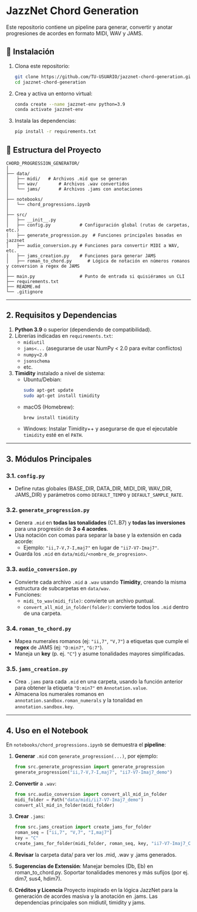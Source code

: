 # JazzNet Chord Generation

Este repositorio contiene un pipeline para generar, convertir y anotar progresiones de acordes en formato MIDI, WAV y JAMS.

## 🚀 Instalación

1. Clona este repositorio:
   ```sh
   git clone https://github.com/TU-USUARIO/jazznet-chord-generation.git
   cd jazznet-chord-generation

2. Crea y activa un entorno virtual:

    ```sh
    conda create --name jazznet-env python=3.9
    conda activate jazznet-env

3. Instala las dependencias:

    ```sh
    pip install -r requirements.txt

## 📂 Estructura del Proyecto

```
CHORD_PROGRESSION_GENERATOR/
│
├── data/
│   ├── midi/   # Archivos .mid que se generan
│   ├── wav/        # Archivos .wav convertidos
│   └── jams/       # Archivos .jams con anotaciones
│
├── notebooks/
│   └── chord_progressions.ipynb
│
├── src/
│   ├── __init__.py
│   ├── config.py           # Configuración global (rutas de carpetas, etc.)
│   ├── generate_progression.py  # Funciones principales basadas en jazznet
│   ├── audio_conversion.py # Funciones para convertir MIDI a WAV, etc.
│   ├── jams_creation.py    # Funciones para generar JAMS
│   ├── roman_to_chord.py      # Lógica de notación en números romanos y conversion a regex de JAMS
│
├── main.py                 # Punto de entrada si quisiéramos un CLI
├── requirements.txt
├── README.md
└── .gitignore

```

---

## 2. Requisitos y Dependencias

1. **Python 3.9** o superior (dependiendo de compatibilidad).
2. Librerías indicadas en `requirements.txt`:
   - `midiutil`
   - `jams<...` (asegurarse de usar NumPy < 2.0 para evitar conflictos)
   - `numpy<2.0`
   - `jsonschema`
   - etc.
3. **Timidity** instalado a nivel de sistema:
   - Ubuntu/Debian:
     ```bash
     sudo apt-get update
     sudo apt-get install timidity
     ```
   - macOS (Homebrew):
     ```bash
     brew install timidity
     ```
   - Windows: Instalar Timidity++ y asegurarse de que el ejecutable `timidity` esté en el `PATH`.

---

## 3. Módulos Principales

### 3.1. `config.py`
- Define rutas globales (BASE_DIR, DATA_DIR, MIDI_DIR, WAV_DIR, JAMS_DIR) y parámetros como `DEFAULT_TEMPO` y `DEFAULT_SAMPLE_RATE`.

### 3.2. `generate_progression.py`
- Genera `.mid` en **todas las tonalidades** (C1..B7) y **todas las inversiones** para una progresión de **3 o 4 acordes**.
- Usa notación con comas para separar la base y la extensión en cada acorde:
  - Ejemplo: `"ii,7-V,7-I,maj7"` en lugar de `"ii7-V7-Imaj7"`.
- Guarda los `.mid` en `data/midi/<nombre_de_progresion>`.

### 3.3. `audio_conversion.py`
- Convierte cada archivo `.mid` a `.wav` usando **Timidity**, creando la misma estructura de subcarpetas en `data/wav`.
- Funciones:
  - `midi_to_wav(midi_file)`: convierte un archivo puntual.
  - `convert_all_mid_in_folder(folder)`: convierte todos los `.mid` dentro de una carpeta.

### 3.4. `roman_to_chord.py`
- Mapea numerales romanos (ej: `"ii,7"`, `"V,7"`) a etiquetas que cumple el **regex** de JAMS (ej: `"D:min7"`, `"G:7"`).
- Maneja un **key** (p. ej. `"C"`) y asume tonalidades mayores simplificadas.

### 3.5. `jams_creation.py`
- Crea `.jams` para cada `.mid` en una carpeta, usando la función anterior para obtener la etiqueta `"D:min7"` en `Annotation.value`.
- Almacena los numerales romanos en `annotation.sandbox.roman_numerals` y la tonalidad en `annotation.sandbox.key`.

---

## 4. Uso en el Notebook

En `notebooks/chord_progressions.ipynb` se demuestra el **pipeline**:

1. **Generar** `.mid` con `generate_progression(...)`, por ejemplo:
   ```python
   from src.generate_progression import generate_progression
   generate_progression("ii,7-V,7-I,maj7", "ii7-V7-Imaj7_demo")

2. **Convertir** a `.wav`:

    ```python
    from src.audio_conversion import convert_all_mid_in_folder
    midi_folder = Path("data/midi/ii7-V7-Imaj7_demo")
    convert_all_mid_in_folder(midi_folder)

2. **Crear**  `.jams`:
    
    ```python
    from src.jams_creation import create_jams_for_folder
    roman_seq = ["ii,7", "V,7", "I,maj7"]
    key = "C"
    create_jams_for_folder(midi_folder, roman_seq, key, "ii7-V7-Imaj7_C")


4. **Revisar** la carpeta data/ para ver los .mid, .wav y .jams generados.


5. **Sugerencias de Extensión**:
Manejar bemoles (Db, Eb) en roman_to_chord.py.
Soportar tonalidades menores y más sufijos (por ej. dim7, sus4, hdim7).


6. **Créditos y Licencia**
Proyecto inspirado en la lógica JazzNet para la generación de acordes masiva y la anotación en .jams.
Las dependencias principales son midiutil, timidity y jams.

